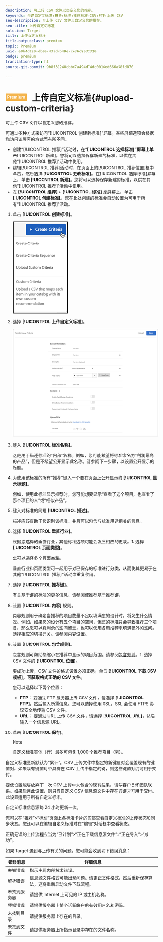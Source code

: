 ```yaml
---
description: 可上传 CSV 文件以自定义您的推荐。
keywords: 创建自定义标准;算法;标准;推荐标准;CSV;FTP;上传 CSV
seo-description: 可上传 CSV 文件以自定义您的推荐。
seo-title: 上传自定义标准
solution: Target
title: 上传自定义标准
title-outputclass: premium
topic: Premium
uuid: e0b4d320-db00-43ad-b49e-ce36c8532320
badge: premium
translation-type: ht
source-git-commit: 9b8f39240cbbd7a494d74dc0016ed666a58fd870

---
```



# ![PREMIUM](/help/assets/premium.png) 上传自定义标准{#upload-custom-criteria}

可上传 CSV 文件以自定义您的推荐。

可通过多种方式来访问“[!UICONTROL 创建新标准]”屏幕。某些屏幕选项会根据您访问该屏幕的方式而有所不同。

* 创建“[!UICONTROL 推荐]”活动时，在“**[!UICONTROL 选择标准]”屏幕上单击**[!UICONTROL 新建]。您将可以选择保存新建的标准，以供在其他“[!UICONTROL 推荐]”活动中使用。
* 编辑[!UICONTROL 推荐]活动时，在页面上的[!UICONTROL 推荐位置]框中单击，然后选择 **[!UICONTROL 更改标准]**。在[!UICONTROL 选择标准]屏幕上，单击 **[!UICONTROL 新建]**。您将可以选择保存新建的标准，以供在其他“[!UICONTROL 推荐]”活动中使用。
* 在 **[!UICONTROL 推荐]** &gt; **[!UICONTROL 标准]** 库屏幕上，单击 **[!UICONTROL 创建标准]**。您在此处创建的标准会自动设置为可用于所有“[!UICONTROL 推荐]”活动。

1. 单击 **[!UICONTROL 创建标准]**。

   ![创建新标准](/help/c-recommendations/c-algorithms/assets/button_CreateCriteria_new.png)

1. 选择 **[!UICONTROL 上传自定义标准]**。

   ![](assets/CreateNewCriteria_csv.png)

1. 键入 **[!UICONTROL 标准名称]**。

   这是用于描述标准的“内部”名称。例如，您可能希望将标准命名为“利润最高的产品”，但是不希望公开显示此名称。请参阅下一步骤，以设置公开显示的标题。
1. 为使用该标准的所有“推荐”键入一个要在页面上公开显示的 **[!UICONTROL 显示标题]**。

   例如，使用此标准显示推荐时，您可能想要显示“查看了这个项目，也查看了那个项目的人”或“相似产品”。
1. 键入对标准的简短 **[!UICONTROL 描述]**。

   描述应该有助于您识别该标准，并且可以包含与标准用途相关的信息。
1. 选择 **[!UICONTROL 垂直行业]**。

   根据您选择的垂直行业，其他标准选项可能会发生相应的更改。1. 选择 **[!UICONTROL 页面类型]**。

   您可以选择多个页面类型。

   垂直行业和页面类型可一起用于对已保存的标准进行分类，从而使其更易于在其他“[!UICONTROL 推荐]”活动中重复使用。
1. 选择 **[!UICONTROL 推荐键]**。

   有关基于键的标准的更多信息，请参阅[使推荐基于推荐键](../../c-recommendations/c-algorithms/create-new-algorithm.md#task_2B0ED54AFBF64C56916B6E1F4DC0DC3B)。
1. 设置 **[!UICONTROL 内容]** 规则。

   内容规则用于确定当推荐的项目数量不足以填满您的设计时，将发生什么情况。例如，如果您的设计有五个项目的空间，但您的标准只会导致推荐三个项目，那么您可以将剩余的空间留空，也可以使用备用推荐来填满额外的空间。选择相应的切换开关。请参阅[内容设置](../../c-recommendations/c-algorithms/create-new-algorithm.md#concept_BC16005C7A1E4F1A87E33D16221F4A96)。
1. 设置 **[!UICONTROL 包含规则]**。

   包含规则可帮助您缩小在推荐中显示的项目范围。请参阅[包含规则](../../c-recommendations/c-algorithms/create-new-algorithm.md#task_28DB20F968B1451481D8E51BAF947079)。1. 选择 CSV 文件的 **[!UICONTROL 位置]**。

   要成功上传，CSV 文件的格式设置必须正确。单击 **[!UICONTROL 下载 CSV 模板]，可获取格式正确的 CSV 文件。**

   您可以选择以下两个位置：

   * **FTP：** 要通过 FTP 服务器上传 CSV 文件，请选择 **[!UICONTROL FTP]**，然后输入所需信息。您可以选择使用 SSL，SSL 会使用 FTPS 协议安全地传输 CSV 文件。
   * **URL：** 要通过 URL 上传 CSV 文件，请选择 **[!UICONTROL URL]**，然后输入一个信息源 URL。

1. 单击 **[!UICONTROL 保存]**。

   >[!NOTE]
   >
   >自定义标准实体（行）最多可包含 1,000 个推荐项目（列）。

自定义标准更新默认为“累计”。CSV 上传文件中指定的新键值对会覆盖现有的键值对。如果现有键值对不具有在 CSV 上传中指定的键，则这些键值对仍可用于交付。

要使设置能够放弃下一次 CSV 上传中未包含的现有结果，请与客户关怀团队联系。如果启用此设置，则只有自定义 CSV 信息源文件中存在的键才可用于交付。此设置适用于所有自定义标准。

自定义标准信息源每 24 小时更新一次。

您可以在“推荐”&gt;“标准”页面上各标准卡片的底部查看自定义标准的上传状态和同步状态。您还可以在编辑自定义标准时在“编辑”对话框中查看状态。

正确无误的上传流程应当为“已计划”&gt;“正在下载信息源文件”&gt;“正在导入”&gt;“成功”。

如果 Target 遇到与上传有关的问题，您可能会收到以下错误消息：

| 错误消息 | 详细信息 |
|--- |--- |
| 未知错误 | 指示出现内部技术错误。 |
| 解析错误 | 信息源文件格式可能出现问题。请更正文件格式，然后重新保存算法，这将重新启动文件下载流程。 |
| 未找到服务器 | 请提供 Internet 上可见的 IP 或主机名称。 |
| 凭据错误 | 请提供服务器上某个活跃帐户的有效用户名和密码。 |
| 未找到目录 | 请提供服务器上存在的目录。 |
| 未找到文件 | 请提供服务器上所指示目录中存在的文件名称。 |